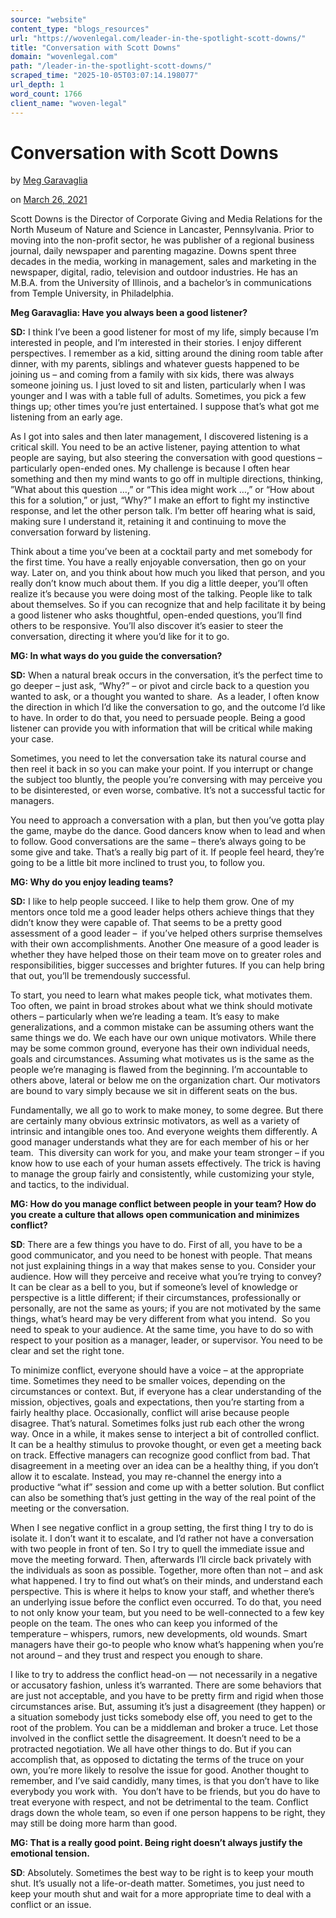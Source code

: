 ```yaml
---
source: "website"
content_type: "blogs_resources"
url: "https://wovenlegal.com/leader-in-the-spotlight-scott-downs/"
title: "Conversation with Scott Downs"
domain: "wovenlegal.com"
path: "/leader-in-the-spotlight-scott-downs/"
scraped_time: "2025-10-05T03:07:14.198077"
url_depth: 1
word_count: 1766
client_name: "woven-legal"
---
```


# Conversation with Scott Downs

by [Meg Garavaglia](https://wovenlegal.com/author/meg/)

on [March 26, 2021](https://wovenlegal.com/2021/03/26/)

Scott Downs is the Director of Corporate Giving and Media Relations for the North Museum of Nature and Science in Lancaster, Pennsylvania. Prior to moving into the non-profit sector, he was publisher of a regional business journal, daily newspaper and parenting magazine. Downs spent three decades in the media, working in management, sales and marketing in the newspaper, digital, radio, television and outdoor industries. He has an M.B.A. from the University of Illinois, and a bachelor’s in communications from Temple University, in Philadelphia.

**Meg Garavaglia: Have you always been a good listener?**

**SD:** I think I’ve been a good listener for most of my life, simply because I’m interested in people, and I’m interested in their stories. I enjoy different perspectives. I remember as a kid, sitting around the dining room table after dinner, with my parents, siblings and whatever guests happened to be joining us – and coming from a family with six kids, there was always someone joining us. I just loved to sit and listen, particularly when I was younger and I was with a table full of adults. Sometimes, you pick a few things up; other times you’re just entertained. I suppose that’s what got me listening from an early age.

As I got into sales and then later management, I discovered listening is a critical skill. You need to be an active listener, paying attention to what people are saying, but also steering the conversation with good questions – particularly open-ended ones. My challenge is because I often hear something and then my mind wants to go off in multiple directions, thinking, ”What about this question …,” or “This idea might work …,” or “How about this for a solution,” or just, “Why?” I make an effort to fight my instinctive response, and let the other person talk. I’m better off hearing what is said, making sure I understand it, retaining it and continuing to move the conversation forward by listening.

Think about a time you’ve been at a cocktail party and met somebody for the first time. You have a really enjoyable conversation, then go on your way. Later on, and you think about how much you liked that person, and you really don’t know much about them. If you dig a little deeper, you’ll often realize it’s because you were doing most of the talking. People like to talk about themselves. So if you can recognize that and help facilitate it by being a good listener who asks thoughtful, open-ended questions, you’ll find others to be responsive. You’ll also discover it’s easier to steer the conversation, directing it where you’d like for it to go.

**MG: In what ways do you guide the conversation?**

**SD:** When a natural break occurs in the conversation, it’s the perfect time to go deeper – just ask, “Why?” – or pivot and circle back to a question you wanted to ask, or a thought you wanted to share.  As a leader, I often know the direction in which I’d like the conversation to go, and the outcome I’d like to have. In order to do that, you need to persuade people. Being a good listener can provide you with information that will be critical while making your case.

Sometimes, you need to let the conversation take its natural course and then reel it back in so you can make your point. If you interrupt or change the subject too bluntly, the people you’re conversing with may perceive you to be disinterested, or even worse, combative. It’s not a successful tactic for managers.

You need to approach a conversation with a plan, but then you’ve gotta play the game, maybe do the dance. Good dancers know when to lead and when to follow. Good conversations are the same – there’s always going to be some give and take. That’s a really big part of it. If people feel heard, they’re going to be a little bit more inclined to trust you, to follow you.

**MG: Why do you enjoy leading teams?**

**SD:** I like to help people succeed. I like to help them grow. One of my mentors once told me a good leader helps others achieve things that they didn’t know they were capable of. That seems to be a pretty good assessment of a good leader –  if you’ve helped others surprise themselves with their own accomplishments. Another One measure of a good leader is whether they have helped those on their team move on to greater roles and responsibilities, bigger successes and brighter futures. If you can help bring that out, you’ll be tremendously successful.

To start, you need to learn what makes people tick, what motivates them. Too often, we paint in broad strokes about what we think should motivate others – particularly when we’re leading a team. It’s easy to make generalizations, and a common mistake can be assuming others want the same things we do. We each have our own unique motivators. While there may be some common ground, everyone has their own individual needs, goals and circumstances. Assuming what motivates us is the same as the people we’re managing is flawed from the beginning. I’m accountable to others above, lateral or below me on the organization chart. Our motivators are bound to vary simply because we sit in different seats on the bus.

Fundamentally, we all go to work to make money, to some degree. But there are certainly many obvious extrinsic motivators, as well as a variety of intrinsic and intangible ones too. And everyone weights them differently. A good manager understands what they are for each member of his or her team.  This diversity can work for you, and make your team stronger – if you know how to use each of your human assets effectively. The trick is having to manage the group fairly and consistently, while customizing your style, and tactics, to the individual.

**MG: How do you manage conflict between people in your team? How do you create a culture that allows open communication and minimizes conflict?**

**SD**: There are a few things you have to do. First of all, you have to be a good communicator, and you need to be honest with people. That means not just explaining things in a way that makes sense to you. Consider your audience. How will they perceive and receive what you’re trying to convey? It can be clear as a bell to you, but if someone’s level of knowledge or perspective is a little different; if their circumstances, professionally or personally, are not the same as yours; if you are not motivated by the same things, what’s heard may be very different from what you intend.  So you need to speak to your audience. At the same time, you have to do so with respect to your position as a manager, leader, or supervisor. You need to be clear and set the right tone.

To minimize conflict, everyone should have a voice – at the appropriate time. Sometimes they need to be smaller voices, depending on the circumstances or context. But, if everyone has a clear understanding of the mission, objectives, goals and expectations, then you’re starting from a fairly healthy place. Occasionally, conflict will arise because people disagree. That’s natural. Sometimes folks just rub each other the wrong way. Once in a while, it makes sense to interject a bit of controlled conflict. It can be a healthy stimulus to provoke thought, or even get a meeting back on track. Effective managers can recognize good conflict from bad. That disagreement in a meeting over an idea can be a healthy thing, if you don’t allow it to escalate. Instead, you may re-channel the energy into a productive “what if” session and come up with a better solution. But conflict can also be something that’s just getting in the way of the real point of the meeting or the conversation.

When I see negative conflict in a group setting, the first thing I try to do is isolate it. I don’t want it to escalate, and I’d rather not have a conversation with two people in front of ten. So I try to quell the immediate issue and move the meeting forward. Then, afterwards I’ll circle back privately with the individuals as soon as possible. Together, more often than not – and ask what happened. I try to find out what’s on their minds, and understand each perspective. This is where it helps to know your staff, and whether there’s an underlying issue before the conflict even occurred. To do that, you need to not only know your team, but you need to be well-connected to a few key people on the team. The ones who can keep you informed of the temperature – whispers, rumors, new developments, old wounds. Smart managers have their go-to people who know what’s happening when you’re not around – and they trust and respect you enough to share.

I like to try to address the conflict head-on — not necessarily in a negative or accusatory fashion, unless it’s warranted. There are some behaviors that are just not acceptable, and you have to be pretty firm and rigid when those circumstances arise. But, assuming it’s just a disagreement (they happen) or a situation somebody just ticks somebody else off, you need to get to the root of the problem. You can be a middleman and broker a truce. Let those involved in the conflict settle the disagreement. It doesn’t need to be a protracted negotiation. We all have other things to do. But if you can accomplish that, as opposed to dictating the terms of the truce on your own, you’re more likely to resolve the issue for good. Another thought to remember, and I’ve said candidly, many times, is that you don’t have to like everybody you work with.  You don’t have to be friends, but you do have to treat everyone with respect, and not be detrimental to the team. Conflict drags down the whole team, so even if one person happens to be right, they may still be doing more harm than good.

**MG: That is a really good point. Being right doesn’t always justify the emotional tension.**

**SD**: Absolutely. Sometimes the best way to be right is to keep your mouth shut. It’s usually not a life-or-death matter. Sometimes, you just need to keep your mouth shut and wait for a more appropriate time to deal with a conflict or an issue.